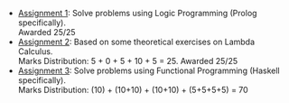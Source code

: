 + [Assignment 1](./Assignment_1/): Solve problems using Logic Programming (Prolog specifically). <br> Awarded 25/25
+ [Assignment 2](./Assignment_2/): Based on some theoretical exercises on Lambda Calculus. <br> Marks Distribution: 5 + 0 + 5 + 10 + 5 = 25. Awarded 25/25
+ [Assignment 3](./Assignment_3/): Solve problems using Functional Programming (Haskell specifically). <br> Marks Distribution: (10) + (10+10) + (10+10) + (5+5+5+5) = 70